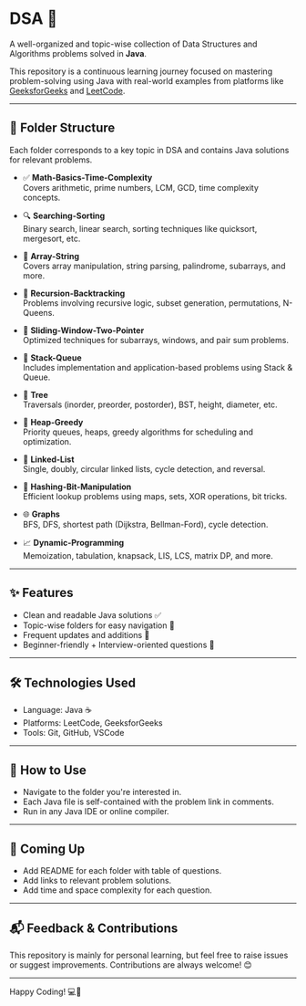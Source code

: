 # DSA 🚀  
A well-organized and topic-wise collection of Data Structures and Algorithms problems solved in **Java**.

This repository is a continuous learning journey focused on mastering problem-solving using Java with real-world examples from platforms like [GeeksforGeeks](https://www.geeksforgeeks.org/) and [LeetCode](https://leetcode.com/).

---

## 📂 Folder Structure

Each folder corresponds to a key topic in DSA and contains Java solutions for relevant problems.

- ✅ **Math-Basics-Time-Complexity**  
  Covers arithmetic, prime numbers, LCM, GCD, time complexity concepts.

- 🔍 **Searching-Sorting**  
  Binary search, linear search, sorting techniques like quicksort, mergesort, etc.

- 🧮 **Array-String**  
  Covers array manipulation, string parsing, palindrome, subarrays, and more.

- 🔁 **Recursion-Backtracking**  
  Problems involving recursive logic, subset generation, permutations, N-Queens.

- 🔳 **Sliding-Window-Two-Pointer**  
  Optimized techniques for subarrays, windows, and pair sum problems.

- 🧱 **Stack-Queue**  
  Includes implementation and application-based problems using Stack & Queue.

- 🌳 **Tree**  
  Traversals (inorder, preorder, postorder), BST, height, diameter, etc.

- 🔺 **Heap-Greedy**  
  Priority queues, heaps, greedy algorithms for scheduling and optimization.

- 🔗 **Linked-List**  
  Single, doubly, circular linked lists, cycle detection, and reversal.

- 🧩 **Hashing-Bit-Manipulation**  
  Efficient lookup problems using maps, sets, XOR operations, bit tricks.

- 🌐 **Graphs**  
  BFS, DFS, shortest path (Dijkstra, Bellman-Ford), cycle detection.

- 📈 **Dynamic-Programming**  
  Memoization, tabulation, knapsack, LIS, LCS, matrix DP, and more.

---

## ✨ Features

- Clean and readable Java solutions ✅
- Topic-wise folders for easy navigation 📁
- Frequent updates and additions 🔄
- Beginner-friendly + Interview-oriented questions 🎯

---

## 🛠 Technologies Used

- Language: Java ☕
- Platforms: LeetCode, GeeksforGeeks
- Tools: Git, GitHub, VSCode

---

## 🙌 How to Use

- Navigate to the folder you're interested in.
- Each Java file is self-contained with the problem link in comments.
- Run in any Java IDE or online compiler.

---

## 📌 Coming Up

- Add README for each folder with table of questions.
- Add links to relevant problem solutions.
- Add time and space complexity for each question.

---

## 📬 Feedback & Contributions

This repository is mainly for personal learning, but feel free to raise issues or suggest improvements. Contributions are always welcome! 😊

---

Happy Coding! 💻🚀
